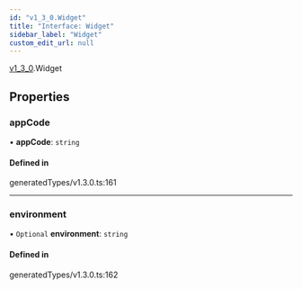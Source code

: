 ```yaml
---
id: "v1_3_0.Widget"
title: "Interface: Widget"
sidebar_label: "Widget"
custom_edit_url: null
---
```


[v1\_3\_0](../namespaces/v1_3_0.md).Widget

## Properties

### appCode

• **appCode**: `string`

#### Defined in

generatedTypes/v1.3.0.ts:161

___

### environment

• `Optional` **environment**: `string`

#### Defined in

generatedTypes/v1.3.0.ts:162

